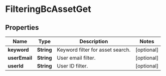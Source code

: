 # FilteringBcAssetGet

## Properties
Name | Type | Description | Notes
------------ | ------------- | ------------- | -------------
**keyword** | **String** | Keyword filter for asset search. |  [optional]
**userEmail** | **String** | User email filter. |  [optional]
**userId** | **String** | User ID filter. |  [optional]
